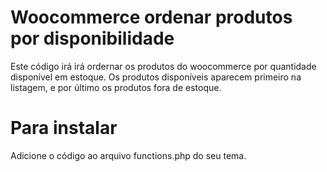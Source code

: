 # Woocommerce ordenar produtos por disponibilidade

Este código irá irá ordernar os produtos do woocommerce por quantidade disponível em estoque.
Os produtos disponíveis aparecem primeiro na listagem, e por último os produtos fora de estoque.

# Para instalar
Adicione o código ao arquivo functions.php do seu tema.
